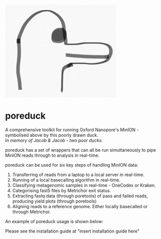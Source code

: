 ![Poreduck Logo](/images/poreduck_logo.png)
# poreduck 
A comprehensive toolkit for running Oxford Nanopore's MinION - symbolised above by this poorly drawn duck.  
*In memory of Jacob & Jacob - two poor ducks.*  

poreduck has a set of wrappers that can all be run simultaneously to pipe MinION reads through to analysis in real-time.  

poreduck can be used for six key steps of handling MinION data:  
1.  Transferring of reads from a laptop to a local server in real-time.  
2.  Running of a local basecalling algorithm in real-time.  
3.  Classifying metagenomic samples in real-time - OneCodex or Kraken.
4.  Categorising fast5 files by Metrichor exit status.
5.  Extracting fastq data (through poretools) of pass and failed reads, producing yield plots (through poretools)  
6.  Aligning reads to a reference genome. Either locally basecalled or through Metrichor.  

An example of poreduck usage is shown below:

Please see the installation guide at "insert installation guide here"
